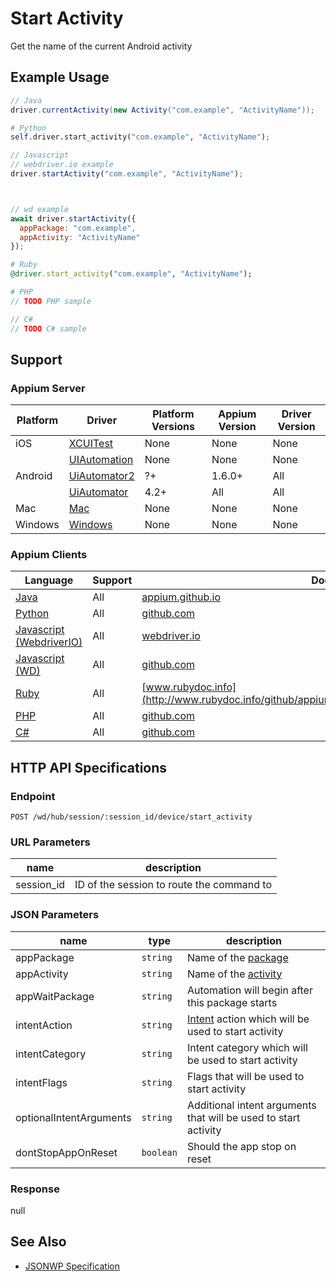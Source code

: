 # Start Activity

Get the name of the current Android activity
## Example Usage

```java
// Java
driver.currentActivity(new Activity("com.example", "ActivityName"));

```

```python
# Python
self.driver.start_activity("com.example", "ActivityName");

```

```javascript
// Javascript
// webdriver.io example
driver.startActivity("com.example", "ActivityName");



// wd example
await driver.startActivity({
  appPackage: "com.example",
  appActivity: "ActivityName"
});

```

```ruby
# Ruby
@driver.start_activity("com.example", "ActivityName");

```

```php
# PHP
// TODO PHP sample

```

```csharp
// C#
// TODO C# sample

```



## Support

### Appium Server

|Platform|Driver|Platform Versions|Appium Version|Driver Version|
|--------|----------------|------|--------------|--------------|
| iOS | [XCUITest](/docs/en/drivers/ios-xcuitest.md) | None | None | None |
|  | [UIAutomation](/docs/en/drivers/ios-uiautomation.md) | None | None | None |
| Android | [UiAutomator2](/docs/en/drivers/android-uiautomator2.md) | ?+ | 1.6.0+ | All |
|  | [UiAutomator](/docs/en/drivers/android-uiautomator.md) | 4.2+ | All | All |
| Mac | [Mac](/docs/en/drivers/mac.md) | None | None | None |
| Windows | [Windows](/docs/en/drivers/windows.md) | None | None | None |

### Appium Clients

|Language|Support|Documentation|
|--------|-------|-------------|
|[Java](https://github.com/appium/java-client/releases/latest)| All |  [appium.github.io](http://appium.github.io/java-client/io/appium/java_client/android/AndroidMobileCommandHelper.html#startActivityCommand-java.lang.String-java.lang.String-java.lang.String-java.lang.String-java.lang.String-java.lang.String-java.lang.String-java.lang.String-boolean-)  |
|[Python](https://github.com/appium/python-client/releases/latest)| All |  [github.com](https://github.com/appium/python-client/blob/master/appium/webdriver/webdriver.py#L591)  |
|[Javascript (WebdriverIO)](http://webdriver.io/index.html)| All |  [webdriver.io](http://webdriver.io/api/mobile/startActivity.html)  |
|[Javascript (WD)](https://github.com/admc/wd/releases/latest)| All |  [github.com](https://github.com/admc/wd/blob/master/lib/commands.js#L2948)  |
|[Ruby](https://github.com/appium/ruby_lib/releases/latest)| All |  [www.rubydoc.info](http://www.rubydoc.info/github/appium/ruby_lib/Appium/Android/Device:start_activity)  |
|[PHP](https://github.com/appium/php-client/releases/latest)| All |  [github.com](https://github.com/appium/php-client/)  |
|[C#](https://github.com/appium/appium-dotnet-driver/releases/latest)| All |  [github.com](https://github.com/appium/appium-dotnet-driver/)  |

## HTTP API Specifications

### Endpoint

`POST /wd/hub/session/:session_id/device/start_activity`

### URL Parameters

|name|description|
|----|-----------|
|session_id|ID of the session to route the command to|

### JSON Parameters

|name|type|description|
|----|----|-----------|
| appPackage | `string` | Name of the [package](https://developer.android.com/reference/java/lang/Package.html) |
| appActivity | `string` | Name of the [activity](https://developer.android.com/reference/android/app/Activity.html) |
| appWaitPackage | `string` | Automation will begin after this package starts |
| intentAction | `string` | [Intent](https://developer.android.com/reference/android/content/Intent.html) action which will be used to start activity |
| intentCategory | `string` | Intent category which will be used to start activity |
| intentFlags | `string` | Flags that will be used to start activity |
| optionalIntentArguments | `string` | Additional intent arguments that will be used to start activity |
| dontStopAppOnReset | `boolean` | Should the app stop on reset |

### Response

null

## See Also

* [JSONWP Specification](https://github.com/appium/appium-base-driver/blob/master/lib/mjsonwp/routes.js#L411)
